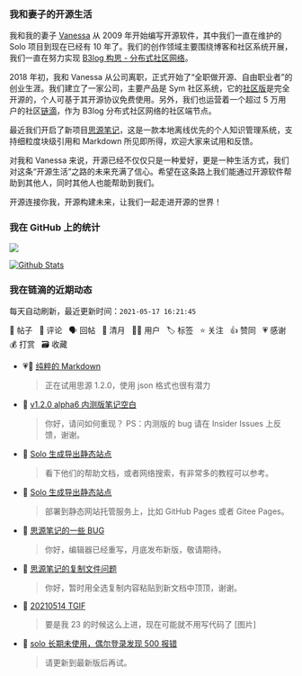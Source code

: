### 我和妻子的开源生活

我和我的妻子 [Vanessa](https://github.com/Vanessa219) 从 2009 年开始编写开源软件，其中我们一直在维护的 Solo 项目到现在已经有 10 年了。我们的创作领域主要围绕博客和社区系统开展，我们一直在努力实现 [B3log 构思 - 分布式社区网络](https://ld246.com/article/1546941897596)。

2018 年初，我和 Vanessa 从公司离职，正式开始了“全职做开源、自由职业者”的创业生涯。我们建立了一家公司，主要产品是 Sym 社区系统，它的[社区版](https://github.com/88250/symphony)是完全开源的，个人可基于其开源协议免费使用。另外，我们也运营着一个超过 5 万用户的社区[链滴](https://ld246.com)，作为 B3log 分布式社区网络的社区端节点。

最近我们开启了新项目[思源笔记](https://github.com/siyuan-note/siyuan)，这是一款本地离线优先的个人知识管理系统，支持细粒度块级引用和 Markdown 所见即所得，欢迎大家来试用和反馈。

对我和 Vanessa 来说，开源已经不仅仅只是一种爱好，更是一种生活方式，我们对这条“开源生活”之路的未来充满了信心。希望在这条路上我们能通过开源软件帮助到其他人，同时其他人也能帮助到我们。

开源连接你我，开源构建未来，让我们一起走进开源的世界！

### 我在 GitHub 上的统计

<a title="Hits" target="_blank" href="https://github.com/88250/88250"><img src="https://hits.b3log.org/88250/88250.svg"></a>

[![Github Stats](https://github-readme-stats.vercel.app/api?username=88250&theme=tokyonight&show_icons=true)](https://github.com/88250)

<!--events start -->

### 我在链滴的近期动态

每天自动刷新，最近更新时间：`2021-05-17 16:21:45`

📝 帖子 &nbsp; 💬 评论 &nbsp; 🗣 回帖 &nbsp; 🌙 清月 &nbsp; 👨‍💻 用户 &nbsp; 🏷️ 标签 &nbsp; ⭐️ 关注 &nbsp; 👍 赞同 &nbsp; 💗 感谢 &nbsp; 💰 打赏 &nbsp; 🗃 收藏

* 💗💬 [纯粹的 Markdown](https://ld246.com/article/1619080345258/comment/1621166227147#comments)

  > 正在试用思源 1.2.0，使用 json 格式也很有潜力
* 💬 [v1.2.0 alpha6 内测版笔记空白](https://ld246.com/article/1621156364344/comment/1621166153986#comments)

  > 你好，请问如何重现？ PS：内测版的 bug 请在 Insider Issues 上反馈，谢谢。
* 💬 [Solo 生成导出静态站点](https://ld246.com/article/1579053576274/comment/1621077367624#comments)

  > 看下他们的帮助文档，或者网络搜索，有非常多的教程可以参考。
* 💬 [Solo 生成导出静态站点](https://ld246.com/article/1579053576274/comment/1621074911254#comments)

  > 部署到静态网站托管服务上，比如 GitHub Pages 或者 Gitee Pages。
* 💬 [思源笔记的一些 BUG](https://ld246.com/article/1620971693995/comment/1620980973994#comments)

  > 你好，编辑器已经重写，月底发布新版，敬请期待。
* 💬 [思源笔记的复制文件问题](https://ld246.com/article/1620955449379/comment/1620957119345#comments)

  > 你好，暂时用全选复制内容粘贴到新文档中顶顶，谢谢。
* 💬 [20210514 TGIF](https://ld246.com/article/1620953372740/comment/1620954060376#comments)

  > 要是我 23 的时候这么上进，现在可能就不用写代码了 [图片]
* 💬 [solo 长期未使用，偶尔登录发现 500 报错](https://ld246.com/article/1620900677162/comment/1620905714476#comments)

  > 请更新到最新版后再试。


<!--events end -->
